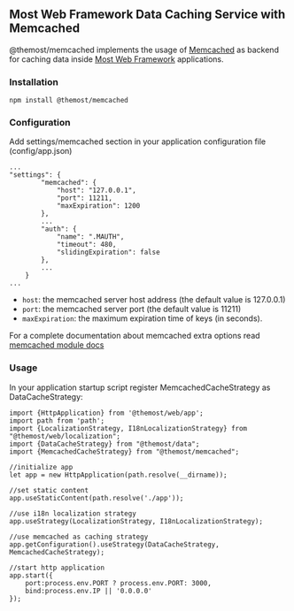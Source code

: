 ## Most Web Framework Data Caching Service with Memcached

@themost/memcached implements the usage of [Memcached](https://memcached.org/) 
as backend for caching data inside [Most Web Framework](https://github.com/themost-framework/themost) applications.

### Installation

    npm install @themost/memcached

### Configuration

Add settings/memcached section in your application configuration file (config/app.json)

    ...
    "settings": {
            "memcached": {
                "host": "127.0.0.1",
                "port": 11211,
                "maxExpiration": 1200
            },
            ...
            "auth": {
                "name": ".MAUTH",
                "timeout": 480,
                "slidingExpiration": false
            },
            ...
        }
    ...

* `host`: the memcached server host address (the default value is 127.0.0.1)
* `port`: the memcached server port (the default value is 11211)
* `maxExpiration`: the maximum expiration time of keys (in seconds).

For a complete documentation about memcached extra options read 
[memcached module docs](https://github.com/3rd-Eden/memcached#options)

### Usage

In your application startup script register MemcachedCacheStrategy as DataCacheStrategy:

    import {HttpApplication} from '@themost/web/app';
    import path from 'path';
    import {LocalizationStrategy, I18nLocalizationStrategy} from "@themost/web/localization";
    import {DataCacheStrategy} from "@themost/data";
    import {MemcachedCacheStrategy} from "@themost/memcached";
    
    //initialize app
    let app = new HttpApplication(path.resolve(__dirname));
    
    //set static content
    app.useStaticContent(path.resolve('./app'));
    
    //use i18n localization strategy
    app.useStrategy(LocalizationStrategy, I18nLocalizationStrategy);
    
    //use memcached as caching strategy
    app.getConfiguration().useStrategy(DataCacheStrategy, MemcachedCacheStrategy);
    
    //start http application
    app.start({
        port:process.env.PORT ? process.env.PORT: 3000,
        bind:process.env.IP || '0.0.0.0'
    });
